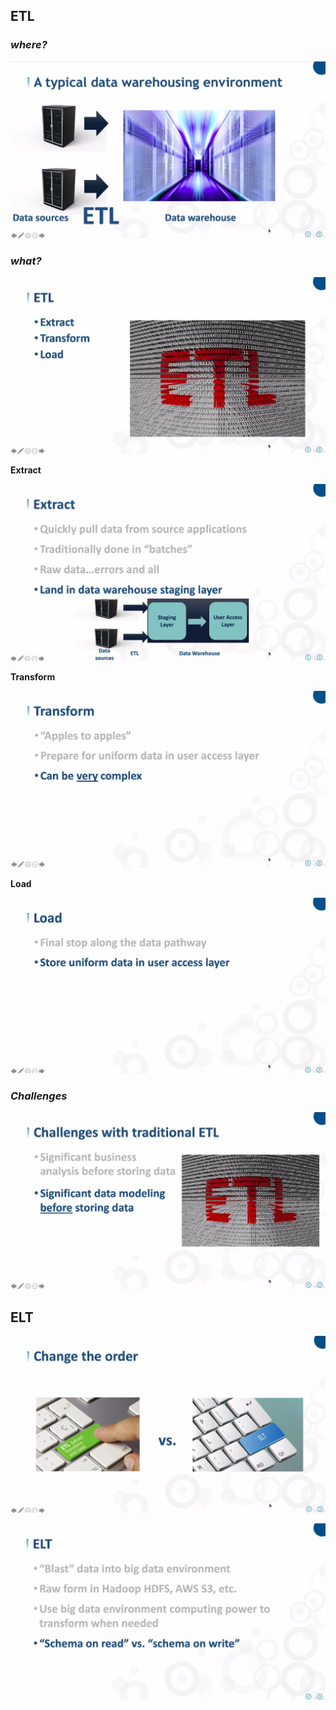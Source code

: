 ## **ETL**

### _where?_

![Alt source to typical dw by etl](pic/01.jpg)

### _what?_

![Alt what is etl](pic/02.jpg)

**Extract**

![Alt extract](pic/03.jpg)

**Transform**

![Alt transform](pic/04.jpg)

**Load**

![Alt load](pic/05.jpg)

### _Challenges_

![Alt challanges](pic/06.jpg)

## **ELT**

![Alt change the order](pic/07.jpg)

![Alt features of elt](pic/08.jpg)
